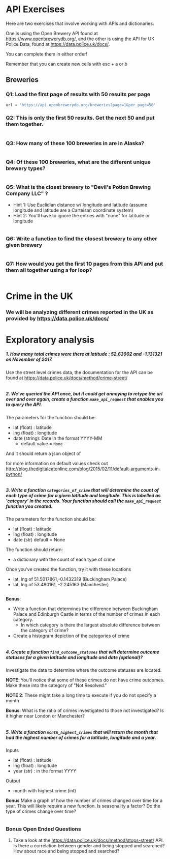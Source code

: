 
# API Exercises

Here are two exercises that involve working with APIs and dictionaries.

One is using the Open Brewery API found at https://www.openbrewerydb.org/, and the other is using the API for UK Police Data, found at https://data.police.uk/docs/.

You can complete them in either order!

Remember that you can create new cells with esc + a or b

## Breweries

### Q1: Load the first page of results with 50 results per page


```python
url = 'https://api.openbrewerydb.org/breweries?page=1&per_page=50'

```

### Q2: This is only the first 50 results.  Get the next 50 and put them together.


```python


```

### Q3: How many of these 100 breweries in are in Alaska?


```python


```

### Q4: Of these 100 breweries, what are the different unique brewery types?


```python


```

### Q5: What is the cloest brewery to "Devil's Potion Brewing Company LLC" ?
* Hint 1: Use Euclidian distance w/ longitude and latitude (assume longitude and latitude are a Carteisan coordinate system)
* Hint 2: You'll have to ignore the entries with "none" for latitude or longitude


```python


```

### Q6: Write a function to find the closest brewery to any other given brewery


```python


```

### Q7: How would you get the first 10 pages from this API and put them all together using a for loop?


```python


```

# Crime in the UK

### We will be analyzing different crimes reported in the UK as provided by https://data.police.uk/docs/

# Exploratory analysis
##### 1. How many total crimes were there at latitude : 52.63902 and -1.131321 on November of 2017.
Use the street level crimes data, the documentation for the API can be found at https://data.police.uk/docs/method/crime-street/


```python


```

##### 2. We've queried the API once, but it could get annoying to retype the url over and over again, create a function `make_api_request` that enables you to query the API.


 The parameters for the function should be:
* lat (float) : latitude
* lng (float) : longitude
* date (string): Date in the format YYYY-MM
    * default value = `None`
    
And it should return a json object of 

for more information on default values check out http://blog.thedigitalcatonline.com/blog/2015/02/11/default-arguments-in-python/


```python


```

##### 3. Write a function `categories_of_crime` that will determine the count of each type of crime for a given latitude and longitude. This is labelled as 'category' in the records. Your function should call the `make_api_request` function you created.

The parameters for the function should be:

* lat (float) : latitude
* lng (float) : longitude
* date (str) default = None

The function should return:
* a dictionary with the count of each type of crime



Once you've created the function, try it with these locations
* lat, lng of 51.5017861,-0.1432319   (Buckingham Palace)
* lat, lng of 53.480161, -2.245163     (Manchester)


```python


```

**Bonus**: 
* Write a function that determines the difference between Buckingham Palace and Edinburgh Castle in terms of the number of crimes in each category.
    * In which category is there the largest absolute difference between the category of crime?
* Create a histogram depiction of the categories of crime


```python


```

##### 4. Create a function `find_outcome_statuses` that will determine outcome statuses for a given latitude and longitude and date (optional)?
Investigate the data to determine where the outcome statuses are located.

**NOTE**: You'll notice that some of these crimes do not have crime outcomes. Make these into the category of "Not Resolved."

**NOTE 2**: These might take a long time to execute if you do not specify a month

**Bonus**: What is the ratio of crimes investigated to those not investigated? Is it higher near London or Manchester?


```python


```

##### 5. Write a function `month_highest_crimes` that will return the month that had the highest number of crimes for a latitude, longitude and a year.

Inputs
* lat (float) : latitude
* lng (float) : longitude
* year (str) : in the format YYYY

Output
* month with highest crime (int)

**Bonus** Make a graph of how the number of crimes changed over time for a year. This will likely require a new function. Is seasonality a factor? Do the type of crimes change over time?


```python


```

### Bonus Open Ended Questions

1. Take a look at the https://data.police.uk/docs/method/stops-street/ API. Is there a correlation between gender and being stopped and searched? How about race and being stopped and searched?


```python


```
